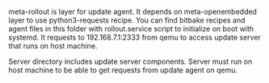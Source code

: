 meta-rollout is layer for update agent. It depends on meta-openembedded layer to use python3-requests recipe. You can find bitbake recipes and agent files in this folder with rollout.service script to initialize on boot with systemd. It requests to 192.168.7.1:2333 from qemu to access update server that runs on host machine.

Server directory includes update server components. Server must run on host machine to be able to get requests from update agent on qemu.
